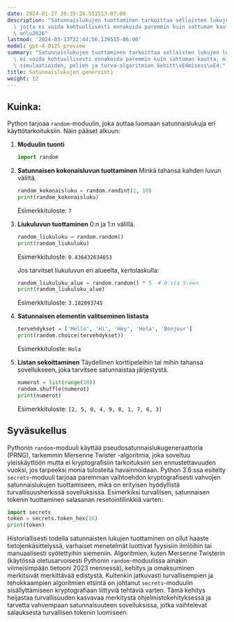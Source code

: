 ```yaml
---
date: 2024-01-27 20:35:24.551513-07:00
description: "Satunnaislukujen tuottaminen tarkoittaa sellaisten lukujen luomista,\
  \ joita ei voida kohtuullisesti ennakoida paremmin kuin sattuman kautta, mik\xE4\
  \ on\u2026"
lastmod: '2024-03-13T22:44:56.139515-06:00'
model: gpt-4-0125-preview
summary: "Satunnaislukujen tuottaminen tarkoittaa sellaisten lukujen luomista, joita\
  \ ei voida kohtuullisesti ennakoida paremmin kuin sattuman kautta, mik\xE4 on oleellista\
  \ simulaatioiden, pelien ja turva-algoritmien kehitt\xE4misess\xE4."
title: Satunnaislukujen generointi
weight: 12
---
```


## Kuinka:
Python tarjoaa `random`-moduulin, joka auttaa luomaan satunnaislukuja eri käyttötarkoituksiin. Näin pääset alkuun:

1. **Moduulin tuonti**
    ```Python
    import random
    ```

2. **Satunnaisen kokonaisluvun tuottaminen**
    Minkä tahansa kahden luvun väliltä.
    ```Python
    random_kokonaisluku = random.randint(1, 10)
    print(random_kokonaisluku)
    ```
    Esimerkkituloste: `7`

3. **Liukuluvun tuottaminen**
    0:n ja 1:n välillä.
    ```Python
    random_liukuluku = random.random()
    print(random_liukuluku)
    ```
    Esimerkkituloste: `0.436432634653`

    Jos tarvitset liukuluvun eri alueelta, kertolaskulla:
    ```Python
    random_liukuluku_alue = random.random() * 5  # 0:sta 5:een
    print(random_liukuluku_alue)
    ```
    Esimerkkituloste: `3.182093745`

4. **Satunnaisen elementin valitseminen listasta**
    ```Python
    tervehdykset = ['Hello', 'Hi', 'Hey', 'Hola', 'Bonjour']
    print(random.choice(tervehdykset))
    ```
    Esimerkkituloste: `Hola`

5. **Listan sekoittaminen**
    Täydellinen korttipeleihin tai mihin tahansa sovellukseen, joka tarvitsee satunnaistaa järjestystä.
    ```Python
    numerot = list(range(10))
    random.shuffle(numerot)
    print(numerot)
    ```
    Esimerkkituloste: `[2, 5, 0, 4, 9, 8, 1, 7, 6, 3]`

## Syväsukellus
Pythonin `random`-moduuli käyttää pseudosatunnaislukugeneraattoria (PRNG), tarkemmin Mersenne Twister -algoritmia, joka soveltuu yleiskäyttöön mutta ei kryptografisiin tarkoituksiin sen ennustettavuuden vuoksi, jos tarpeeksi monia tulosteita havainnoidaan. Python 3.6:ssa esitelty `secrets`-moduuli tarjoaa paremman vaihtoehdon kryptografisesti vahvojen satunnaislukujen tuottamiseen, mikä on erityisen hyödyllistä turvallisuusherkissä sovelluksissa. Esimerkiksi turvallisen, satunnaisen tokenin tuottaminen salasanan resetointilinkkiä varten:

```Python
import secrets
token = secrets.token_hex(16)
print(token)
```

Historiallisesti todella satunnaisten lukujen tuottaminen on ollut haaste tietojenkäsittelyssä, varhaiset menetelmät luottivat fyysisiin ilmiöihin tai manuaalisesti syötettyihin siemeniin. Algoritmien, kuten Mersenne Twisterin (käytössä oletusarvoisesti Pythonin `random`-moduulissa ainakin viimeisimpään tietooni 2023 mennessä), kehitys ja omaksuminen merkitsivät merkittävää edistystä. Kuitenkin jatkuvasti turvallisempien ja tehokkaampien algoritmien etsintä on johtanut `secrets`-moduulin sisällyttämiseen kryptografiaan liittyviä tehtäviä varten. Tämä kehitys heijastaa turvallisuuden kasvavaa merkitystä ohjelmistokehityksessä ja tarvetta vahvempaan satunnaisuuteen sovelluksissa, jotka vaihtelevat salauksesta turvallisen tokenin luomiseen.
